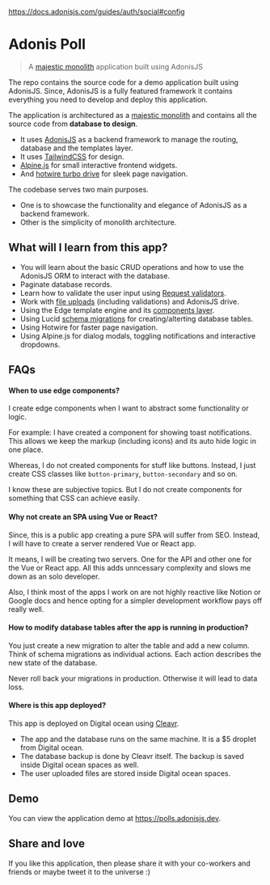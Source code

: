 https://docs.adonisjs.com/guides/auth/social#config

# Adonis Poll
> A [majestic monolith](https://m.signalvnoise.com/the-majestic-monolith/) application built using AdonisJS

The repo contains the source code for a demo application built using AdonisJS. Since, AdonisJS is a fully featured framework it contains everything you need to develop and deploy this application.

The application is architectured as a [majestic monolith](https://m.signalvnoise.com/the-majestic-monolith-can-become-the-citadel/) and contains all the source code from **database to design**.

- It uses [AdonisJS](http://adonisjs.com/) as a backend framework to manage the routing, database and the templates layer.
- It uses [TailwindCSS](https://tailwindcss.com/) for design.
- [Alpine.js](https://alpinejs.dev/) for small interactive frontend widgets.
- And [hotwire turbo drive](https://turbo.hotwired.dev/) for sleek page navigation.

The codebase serves two main purposes.

- One is to showcase the functionality and elegance of AdonisJS as a backend framework.
- Other is the simplicity of monolith architecture.

## What will I learn from this app?

- You will learn about the basic CRUD operations and how to use the AdonisJS ORM to interact with the database.
- Paginate database records.
- Learn how to validate the user input using [Request validators](./app/Validators).
- Work with [file uploads](./app/Controllers/Http/ProfileController.ts#55-60) (including validations) and AdonisJS drive.
- Using the Edge template engine and its [components layer](./resources/views/components).
- Using Lucid [schema migrations](./database/migrations) for creating/alterting database tables.
- Using Hotwire for faster page navigation.
- Using Alpine.js for dialog modals, toggling notifications and interactive dropdowns.

## FAQs

#### When to use edge components?
I create edge components when I want to abstract some functionality or logic.

For example: I have created a component for showing toast notifications. This allows we keep the markup (including icons) and its auto hide logic in one place.

Whereas, I do not created components for stuff like buttons. Instead, I just create CSS classes like `button-primary`, `button-secondary` and so on.

I know these are subjective topics. But I do not create components for something that CSS can achieve easily.

#### Why not create an SPA using Vue or React?
Since, this is a public app creating a pure SPA will suffer from SEO. Instead, I will have to create a server rendered Vue or React app.

It means, I will be creating two servers. One for the API and other one for the Vue or React app. All this adds unncessary complexity and slows me down as an solo developer.

Also, I think most of the apps I work on are not highly reactive like Notion or Google docs and hence opting for a simpler development workflow pays off really well.

#### How to modify database tables after the app is running in production?
You just create a new migration to alter the table and add a new column. Think of schema migrations as individual actions. Each action describes the new state of the database.

Never roll back your migrations in production. Otherwise it will lead to data loss.

#### Where is this app deployed?
This app is deployed on Digital ocean using [Cleavr](http://cleavr.io/).

- The app and the database runs on the same machine. It is a $5 droplet from Digital ocean.
- The database backup is done by Cleavr itself. The backup is saved inside Digital ocean spaces as well.
- The user uploaded files are stored inside Digital ocean spaces.

## Demo
You can view the application demo at https://polls.adonisjs.dev.

## Share and love
If you like this application, then please share it with your co-workers and friends or maybe tweet it to the universe :)
